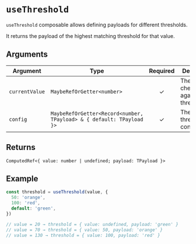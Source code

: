 # `useThreshold`

`useThreshold` composable allows defining payloads for different thresholds.

It returns the payload of the highest matching threshold for that value.

## Arguments

| Argument       | Type                                                                 | Required | Description                           |
| -------------- | -------------------------------------------------------------------- | :------: | ------------------------------------- |
| `currentValue` | `MaybeRefOrGetter<number>`                                           |    ✓     | The value to check against thresholds |
| `config`       | `MaybeRefOrGetter<Record<number, TPayload> & { default: TPayload }>` |    ✓     | The thresholds configuration          |

## Returns

`ComputedRef<{ value: number | undefined; payload: TPayload }>`

## Example

```ts
const threshold = useThreshold(value, {
  50: 'orange',
  100: 'red',
  default: 'green',
})

// value = 20 → threshold = { value: undefined, payload: 'green' }
// value = 70 → threshold = { value: 50, payload: 'orange' }
// value = 130 → threshold = { value: 100, payload: 'red' }
```
